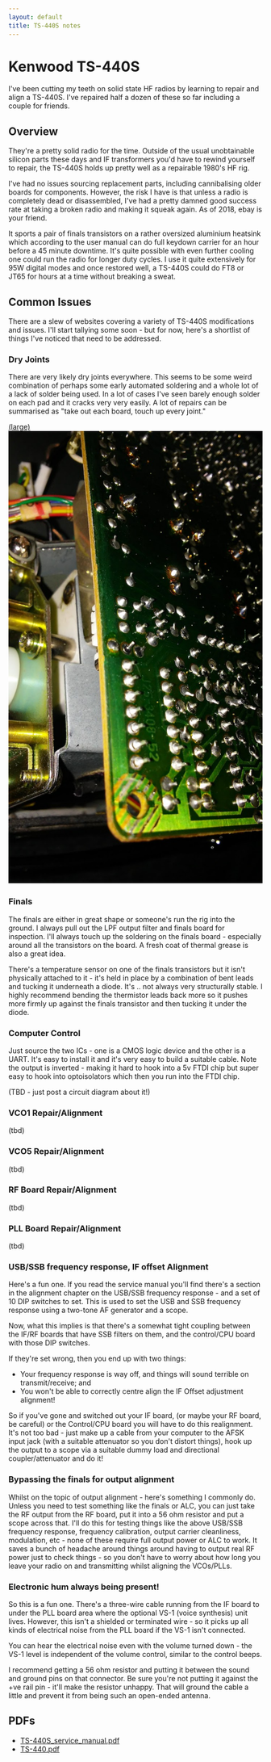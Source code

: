 ```yaml
---
layout: default
title: TS-440S notes
---
```


# Kenwood TS-440S

I've been cutting my teeth on solid state HF radios by learning to repair
and align a TS-440S.  I've repaired half a dozen of these so far including
a couple for friends.

## Overview

They're a pretty solid radio for the time.  Outside of the usual unobtainable
silicon parts these days and IF transformers you'd have to rewind yourself to
repair, the TS-440S holds up pretty well as a repairable 1980's HF rig.

I've had no issues sourcing replacement parts, including cannibalising older
boards for components.  However, the risk I have is that unless a radio is
completely dead or disassembled, I've had a pretty damned good success rate
at taking a broken radio and making it squeak again.  As of 2018, ebay is
your friend.

It sports a pair of finals transistors on a rather oversized aluminium heatsink
which according to the user manual can do full keydown carrier for an hour
before a 45 minute downtime.  It's quite possible with even further cooling
one could run the radio for longer duty cycles.  I use it quite extensively
for 95W digital modes and once restored well, a TS-440S could do FT8 or
JT65 for hours at a time without breaking a sweat.

## Common Issues

There are a slew of websites covering a variety of TS-440S modifications and
issues.  I'll start tallying some soon - but for now, here's a shortlist of
things I've noticed that need to be addressed.

### Dry Joints

There are very likely dry joints everywhere.  This seems to be some weird
combination of perhaps some early automated soldering and a whole lot of
a lack of solder being used.  In a lot of cases I've seen barely enough
solder on each pad and it cracks very very easily.  A lot of repairs can
be summarised as "take out each board, touch up every joint."

[(large)](ts440s-dry-1.jpg)
![Image of a dry joint](ts440s-dry-1-small.jpg)

### Finals

The finals are either in great shape or someone's run the rig into the ground.
I always pull out the LPF output filter and finals board for inspection.
I'll always touch up the soldering on the finals board - especially around all
the transistors on the board.  A fresh coat of thermal grease is also a great idea.

There's a temperature sensor on one of the finals transistors but it isn't
physically attached to it - it's held in place by a combination of bent
leads and tucking it underneath a diode.  It's .. not always very structurally
stable.  I highly recommend bending the thermistor leads back more so it
pushes more firmly up against the finals transistor and then tucking it
under the diode.

### Computer Control

Just source the two ICs - one is a CMOS logic device and the other is a UART.
It's easy to install it and it's very easy to build a suitable cable.
Note the output is inverted - making it hard to hook into a 5v FTDI chip but
super easy to hook into optoisolators which then you run into the FTDI chip.

(TBD - just post a circuit diagram about it!)

### VCO1 Repair/Alignment

(tbd)

### VCO5 Repair/Alignment

(tbd)

### RF Board Repair/Alignment

(tbd)

### PLL Board Repair/Alignment

(tbd)

### USB/SSB frequency response, IF offset Alignment

Here's a fun one.  If you read the service manual you'll find there's a section
in the alignment chapter on the USB/SSB frequency response - and a set of 10
DIP switches to set.  This is used to set the USB and SSB frequency response
using a two-tone AF generator and a scope.

Now, what this implies is that there's a somewhat tight coupling between
the IF/RF boards that have SSB filters on them, and the control/CPU board
with those DIP switches.

If they're set wrong, then you end up with two things:

 * Your frequency response is way off, and things will sound terrible on
   transmit/receive; and
 * You won't be able to correctly centre align the IF Offset adjustment
   alignment!

So if you've gone and switched out your IF board, (or maybe your RF board,
be careful) or the Control/CPU board you will have to do this realignment.
It's not too bad - just make up a cable from your computer to the AFSK
input jack (with a suitable attenuator so you don't distort things),
hook up the output to a scope via a suitable dummy load and directional
coupler/attenuator and do it!

### Bypassing the finals for output alignment

Whilst on the topic of output alignment - here's something I commonly do.
Unless you need to test something like the finals or ALC, you can just
take the RF output from the RF board, put it into a 56 ohm resistor and
put a scope across that.  I'll do this for testing things like the above
USB/SSB frequency response, frequency calibration, output carrier cleanliness,
modulation, etc - none of these require full output power or ALC to work.
It saves a bunch of headache around things around having to output real RF
power just to check things - so you don't have to worry about how long
you leave your radio on and transmitting whilst aligning the VCOs/PLLs.

### Electronic hum always being present!

So this is a fun one.  There's a three-wire cable running from the IF board to
under the PLL board area where the optional VS-1 (voice synthesis) unit lives.
However, this isn't a shielded or terminated wire - so it picks up all kinds
of electrical noise from the PLL board if the VS-1 isn't connected.

You can hear the electrical noise even with the volume turned down - the
VS-1 level is independent of the volume control, similar to the control
beeps.

I recommend getting a 56 ohm resistor and putting it between the sound and
ground pins on that connector.  Be sure you're not putting it against the +ve
rail pin - it'll make the resistor unhappy.  That will ground the cable
a little and prevent it from being such an open-ended antenna.

## PDFs

 * [TS-440S_service_manual.pdf](TS-440S_service_manual.pdf)
 * [TS-440.pdf](TS-440.pdf)
